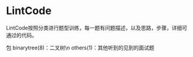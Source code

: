 # LintCode
LintCode按照分类进行题型训练，每一题有问题描述，以及思路，步骤，详细可通过的代码。

包
binarytree(8)：二叉树\n
others(1)：其他听到的见到的面试题
